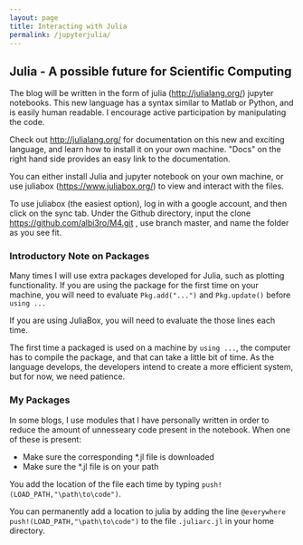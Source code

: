 ```yaml
---
layout: page
title: Interacting with Julia
permalink: /jupyterjulia/
---
```


## Julia - A possible future for Scientific Computing

The blog will be written in the form of julia (<a href="http://julialang.org/">http://julialang.org/</a>) jupyter notebooks. This new language has a syntax similar to Matlab or Python, and is easily human readable.  I encourage active participation by manipulating the code.

Check out <a href="http://julialang.org/">http://julialang.org/</a> for documentation on this new and exciting language, and learn how to install it on your own machine.  "Docs" on the right hand side provides an easy link to the documentation.  

You can either install Julia and jupyter notebook on your own machine, or use juliabox (<a href="https://www.juliabox.org/">https://www.juliabox.org/</a>) to view and interact with the files.

To use juliabox (the easiest option), log in with a google account, and then click on the sync tab.  Under the Github directory, input the clone <a href="https://github.com/albi3ro/M4.git">https://github.com/albi3ro/M4.git</a> , use branch master, and name the folder as you see fit.

### Introductory Note on Packages
Many times I will use extra packages developed for Julia, such as plotting functionality.  If you are using the package for the first time on your machine, you will need to evaluate `Pkg.add("...")` and `Pkg.update()` before `using ...`

If you are using JuliaBox, you will need to evaluate the those lines each time.

The first time a packaged is used on a machine by `using ...`, the computer has to compile the package, and that can take a little bit of time.  As the language develops, the developers intend to create a more efficient system, but for now, we need patience.

### My Packages

In some blogs, I use modules that I have personally written in order to reduce the amount of unnesseary code present in the notebook.  When one of these is present:

* Make sure the corresponding *.jl file is downloaded
* Make sure the *.jl file is on your path

You add the location of the file each time by typing `push!(LOAD_PATH,"\path\to\code")`.

You can permanently add a location to julia by adding the line `@everywhere push!(LOAD_PATH,"\path\to\code")` to the file `.juliarc.jl` in your home directory.
